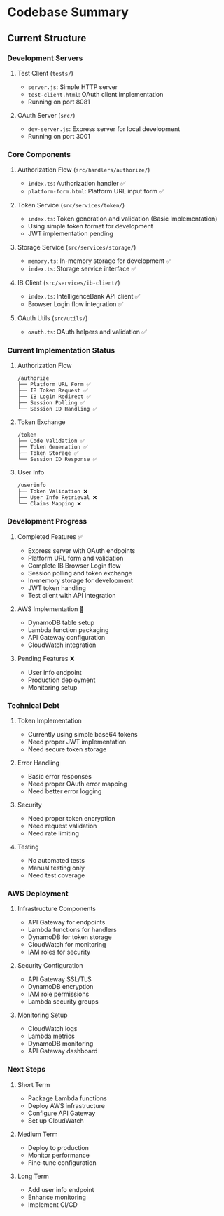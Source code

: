 # Codebase Summary

## Current Structure

### Development Servers
1. Test Client (`tests/`)
   - `server.js`: Simple HTTP server
   - `test-client.html`: OAuth client implementation
   - Running on port 8081

2. OAuth Server (`src/`)
   - `dev-server.js`: Express server for local development
   - Running on port 3001

### Core Components

1. Authorization Flow (`src/handlers/authorize/`)
   - `index.ts`: Authorization handler ✅
   - `platform-form.html`: Platform URL input form ✅

2. Token Service (`src/services/token/`)
   - `index.ts`: Token generation and validation (Basic Implementation)
   - Using simple token format for development
   - JWT implementation pending

3. Storage Service (`src/services/storage/`)
   - `memory.ts`: In-memory storage for development ✅
   - `index.ts`: Storage service interface ✅

4. IB Client (`src/services/ib-client/`)
   - `index.ts`: IntelligenceBank API client ✅
   - Browser Login flow integration ✅

5. OAuth Utils (`src/utils/`)
   - `oauth.ts`: OAuth helpers and validation ✅

### Current Implementation Status

1. Authorization Flow
   ```
   /authorize
   ├── Platform URL Form ✅
   ├── IB Token Request ✅
   ├── IB Login Redirect ✅
   ├── Session Polling ✅
   └── Session ID Handling ✅
   ```

2. Token Exchange
   ```
   /token
   ├── Code Validation ✅
   ├── Token Generation ✅
   ├── Token Storage ✅
   └── Session ID Response ✅
   ```

3. User Info
   ```
   /userinfo
   ├── Token Validation ❌
   ├── User Info Retrieval ❌
   └── Claims Mapping ❌
   ```

### Development Progress

1. Completed Features ✅
    - Express server with OAuth endpoints
    - Platform URL form and validation
    - Complete IB Browser Login flow
    - Session polling and token exchange
    - In-memory storage for development
    - JWT token handling
    - Test client with API integration

2. AWS Implementation 🔄
    - DynamoDB table setup
    - Lambda function packaging
    - API Gateway configuration
    - CloudWatch integration

3. Pending Features ❌
    - User info endpoint
    - Production deployment
    - Monitoring setup

### Technical Debt

1. Token Implementation
   - Currently using simple base64 tokens
   - Need proper JWT implementation
   - Need secure token storage

2. Error Handling
   - Basic error responses
   - Need proper OAuth error mapping
   - Need better error logging

3. Security
   - Need proper token encryption
   - Need request validation
   - Need rate limiting

4. Testing
   - No automated tests
   - Manual testing only
   - Need test coverage

### AWS Deployment

1. Infrastructure Components
    - API Gateway for endpoints
    - Lambda functions for handlers
    - DynamoDB for token storage
    - CloudWatch for monitoring
    - IAM roles for security

2. Security Configuration
    - API Gateway SSL/TLS
    - DynamoDB encryption
    - IAM role permissions
    - Lambda security groups

3. Monitoring Setup
    - CloudWatch logs
    - Lambda metrics
    - DynamoDB monitoring
    - API Gateway dashboard

### Next Steps

1. Short Term
    - Package Lambda functions
    - Deploy AWS infrastructure
    - Configure API Gateway
    - Set up CloudWatch

2. Medium Term
    - Deploy to production
    - Monitor performance
    - Fine-tune configuration

3. Long Term
    - Add user info endpoint
    - Enhance monitoring
    - Implement CI/CD